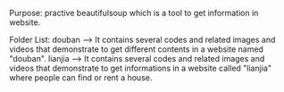 Purpose: practive beautifulsoup which is a tool to get information in website.

Folder List:
    douban --> It contains several codes and related images and videos that demonstrate to get different contents in a website
  named "douban".
    lianjia --> It contains several codes and related images and videos that demonstrate to get informations in a website called 
  "lianjia" where people can find or rent a house.


